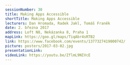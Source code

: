 ```yaml
---
sessionNumber: 30
title: Making Apps Accessible
shortTitle: Making Apps Accessible
lecturers: Dan Hromada, Radek Jakl, Tomáš Franěk
date: 2. března 2017
address: Loft N8, Nekázanka 8, Praha 1
mapLink: https://goo.gl/maps/TiqAbr4sRTB2
link: https://www.facebook.com/events/1377327419000742/
picture: posters/2017-03-02.jpg
presentationLink:
videoLink: https://youtu.be/ZflmL9NIVcE
---
```


